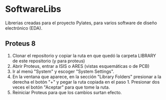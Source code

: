 # SoftwareLibs

Librerias creadas para el proyecto Pylates, para varios software de diseño electrónico (EDA).

## Proteus 8

1. Clonar el repositorio y copiar la ruta en que quedó la carpeta LIBRARY de este repositorio (y para proteus)
2. Abrir Proteus, entrar a ISIS o ARES (vistas esquemáticas o de PCB)
3. Ir al menú "System" y escoger "System Settings".
4. En la ventana que aparece, en la sección "Library Folders" presionar a la derecha el botón "+" y pegar la ruta copiada en el paso 1. Presionar dos veces el botón "Aceptar" para que tome la ruta.
5. Reiniciar Proteus para que los cambios surtan efecto.
